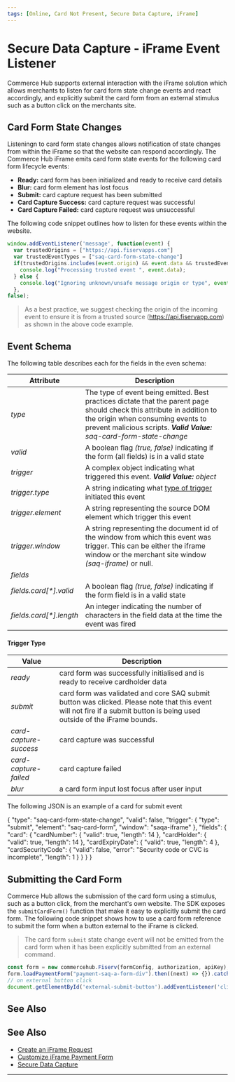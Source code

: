 ```yaml
---
tags: [Online, Card Not Present, Secure Data Capture, iFrame]
---
```


# Secure Data Capture - iFrame Event Listener

Commerce Hub supports external interaction with the iFrame solution which allows merchants to listen for card form state change events and react accordingly, and explicitly submit the card form from an external stimulus such as a button click on the merchants site.

## Card Form State Changes

Listeningn to card form state changes allows notification of state changes from within the iFrame so that the website can respond accordingly. The Commerce Hub iFrame emits card form state events for the following card form lifecycle events:

- **Ready:** card form has been initialized and ready to receive card details
- **Blur:** card form element has lost focus
- **Submit:** card capture request has been submitted
- **Card Capture Success:** card capture request was successful
- **Card Capture Failed:** card capture request was unsuccessful

The following code snippet outlines how to listen for these events within the website.

```javascript
window.addEventListener('message', function(event) {    
  var trustedOrigins = ["https://api.fiservapps.com"]    
  var trustedEventTypes = ["saq-card-form-state-change"]    
  if(trustedOrigins.includes(event.origin) && event.data && trustedEventTypes.includes(event.data.type)) {      
    console.log("Processing trusted event ", event.data);    
  } else {      
    console.log("Ignoring unknown/unsafe message origin or type", event);}
  }, 
false); 
```

<!--theme caution-->
> As a best practice, we suggest checking the origin of the incoming event to ensure it is from a trusted source (https://api.fiservapp.com) as shown in the above code example. 

## Event Schema

The following table describes each for the fields in the even schema:

| Attribute| Description |
| ----- | ----- |
|	_type_ | The type of event being emitted. Best practices dictate that the parent page should check this attribute in addition to the origin when consuming events to prevent malicious scripts. _**Valid Value:** saq-card-form-state-change_ |
| _valid_	| A boolean flag _(true, false)_ indicating if the form (all fields) is in a valid state |
| _trigger_ |	A complex object indicating what triggered this event. _**Valid Value:** object_ |
| _trigger.type_ | A string indicating what [type of trigger](#trigger-type) initiated this event |
|	_trigger.element_ |A string representing the source DOM element which trigger this event |
|	_trigger.window_	|	A string representing the document id of the window from which this event was trigger. This can be either the iframe window or the merchant site window _(saq-iframe)_ or null. |
|	_fields_	| | An array of field objects giving a more detailed breakdown of the individual field validation checks |
| _fields.card[*].valid_	| A boolean flag _(true, false)_ indicating if the form field is in a valid state |
|	_fields.card[*].length_ | An integer indicating the number of characters in the field data at the time the event was fired


#### Trigger Type

| Value | Description |
| ----- | ----- |
| _ready_ | card form was successfully initialised and is ready to receive cardholder data |
| _submit_ | card form was validated and core SAQ submit button was clicked. Please note that this event will not fire if a submit button is being used outside of the iFrame bounds. |
| _card-capture-success_ | card capture was successful |
| _card-capture-failed_ | card capture failed |
| _blur_ | a card form input lost focus after user input |

The following JSON is an example of a card for submit event

{
    "type": "saq-card-form-state-change",
    "valid": false,
    "trigger": {
        "type": "submit",
        "element": "saq-card-form",
        "window": "saqa-iframe"
    },
    "fields": {
        "card": {
            "cardNumber": {
                "valid": true,
                "length": 14
            },
            "cardHolder": {
                "valid": true,
                "length": 14
            },
            "cardExpiryDate": {
                "valid": true,
                "length": 4
            },
            "cardSecurityCode": {
                "valid": false,
                "error": "Security code or CVC is incomplete",
                "length": 1
            }
        }
    }
}

## Submitting the Card Form

Commerce Hub allows the submission of the card form using a stimulus, such as a button click, from the merchant's own website. The SDK exposes the `submitCardForm()` function that make it easy to explicitly submit the card form. The following code snippet shows how to use a card form reference to submit the form when a button external to the iFrame is clicked.

<!--theme info-->
> The card form `submit` state change event will not be emitted from the card form when it has been explicitly submitted from an external command.

```javascript
const form = new commercehub.Fiserv(formConfig, authorization, apiKey);
form.loadPaymentForm("payment-saq-a-form-div").then((next) => {}).catch((error) => {});
// on external button click
document.getElementById('external-submit-button').addEventListener('click', () => form.submitCardForm()) 
```

## See Also

## See Also

- [Create an iFrame Request](?path=docs/Online-Mobile-Digital/Secure-Data-Capture/iFrame-JS/iFrame-Request.md)
- [Customize iFrame Payment Form](?path=docs/Online-Mobile-Digital/Secure-Data-Capture/iFrame-JS/iFrame-Customization.md)
- [Secure Data Capture](?path=docs/Online-Mobile-Digital/Secure-Data-Capture/Secure-Data-Capture.md)

---
